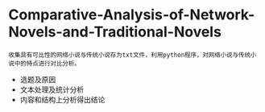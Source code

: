 # Comparative-Analysis-of-Network-Novels-and-Traditional-Novels

    收集具有可比性的网络小说与传统小说存为txt文件，利用python程序，对网络小说与传统小说中的特点进行对比分析。

* 选题及原因
* 文本处理及统计分析
* 内容和结构上分析得出结论
